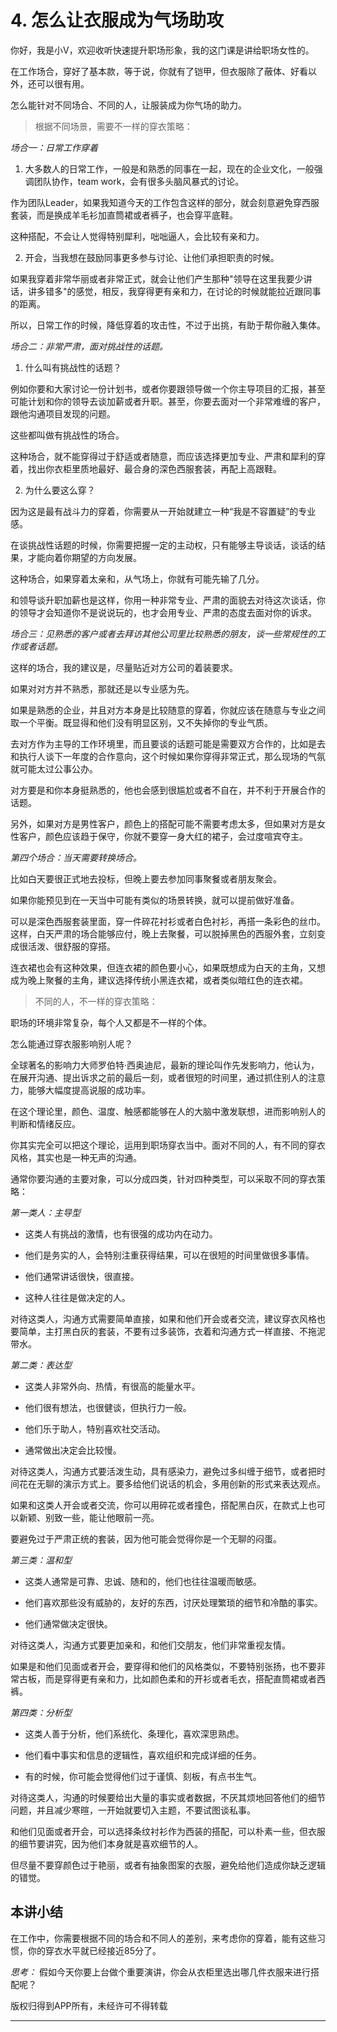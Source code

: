 # 4. 怎么让衣服成为气场助攻

你好，我是小V，欢迎收听快速提升职场形象，我的这门课是讲给职场女性的。

在工作场合，穿好了基本款，等于说，你就有了铠甲，但衣服除了蔽体、好看以外，还可以很有用。

怎么能针对不同场合、不同的人，让服装成为你气场的助力。

> 根据不同场景，需要不一样的穿衣策略：

 *场合一：日常工作穿着*

1. 大多数人的日常工作，一般是和熟悉的同事在一起，现在的企业文化，一般强调团队协作，team work，会有很多头脑风暴式的讨论。

作为团队Leader，如果我知道今天的工作包含这样的部分，就会刻意避免穿西服套装，而是换成羊毛衫加直筒裙或者裤子，也会穿平底鞋。

这种搭配，不会让人觉得特别犀利，咄咄逼人，会比较有亲和力。

2. 开会，当我想在鼓励同事更多参与讨论、让他们承担职责的时候。

如果我穿着非常华丽或者非常正式，就会让他们产生那种"领导在这里我要少讲话，讲多错多"的感觉，相反，我穿得更有亲和力，在讨论的时候就能拉近跟同事的距离。

所以，日常工作的时候，降低穿着的攻击性，不过于出挑，有助于帮你融入集体。

 *场合二：非常严肃，面对挑战性的话题。*

1. 什么叫有挑战性的话题？

例如你要和大家讨论一份计划书，或者你要跟领导做一个你主导项目的汇报，甚至可能计划和你的领导去谈加薪或者升职。甚至，你要去面对一个非常难缠的客户，跟他沟通项目发现的问题。

这些都叫做有挑战性的场合。

这种场合，就不能穿得过于舒适或者随意，而应该选择更加专业、严肃和犀利的穿着，找出你衣柜里质地最好、最合身的深色西服套装，再配上高跟鞋。

2. 为什么要这么穿？

因为这是最有战斗力的穿着，你需要从一开始就建立一种“我是不容置疑”的专业感。

在谈挑战性话题的时候，你需要把握一定的主动权，只有能够主导谈话，谈话的结果，才能向着你期望的方向发展。

这种场合，如果穿着太亲和，从气场上，你就有可能先输了几分。

和领导谈升职加薪也是这样，你用一种非常专业、严肃的面貌去对待这次谈话，你的领导才会知道你不是说说玩的，也才会用专业、严肃的态度去面对你的诉求。

 *场合三：见熟悉的客户或者去拜访其他公司里比较熟悉的朋友，谈一些常规性的工作或者话题。*

这样的场合，我的建议是，尽量贴近对方公司的着装要求。

如果对对方并不熟悉，那就还是以专业感为先。

如果是熟悉的企业，并且对方本身是比较随意的穿着，你就应该在随意与专业之间取一个平衡。既显得和他们没有明显区别，又不失掉你的专业气质。

去对方作为主导的工作环境里，而且要谈的话题可能是需要双方合作的，比如是去和执行人谈下一年度的合作意向，这个时候如果你穿得非常正式，那么现场的气氛就可能太过公事公办。

对方要是和你本身挺熟悉的，他也会感到很尴尬或者不自在，并不利于开展合作的话题。

另外，如果对方是男性客户，颜色上的搭配可能不需要考虑太多，但如果对方是女性客户，颜色应该趋于保守，你就不要穿一身大红的裙子，会过度喧宾夺主。

 *第四个场合：当天需要转换场合。*

比如白天要很正式地去投标，但晚上要去参加同事聚餐或者朋友聚会。

如果你能预见到在一天当中可能有类似的场景转换，就可以提前做好准备。

可以是深色西服套装里面，穿一件碎花衬衫或者白色衬衫，再搭一条彩色的丝巾。这样，白天严肃的场合能够应付，晚上去聚餐，可以脱掉黑色的西服外套，立刻变成很活泼、很舒服的穿搭。

连衣裙也会有这种效果，但连衣裙的颜色要小心，如果既想成为白天的主角，又想成为晚上聚餐的主角，建议选择传统小黑连衣裙，或者类似暗红色的连衣裙。

> 不同的人，不一样的穿衣策略：

职场的环境非常复杂，每个人又都是不一样的个体。

怎么能通过穿衣服影响别人呢？

全球著名的影响力大师罗伯特·西奥迪尼，最新的理论叫作先发影响力，他认为，在展开沟通、提出诉求之前的最后一刻，或者很短的时间里，通过抓住别人的注意力，能够大幅度提高说服的成功率。

在这个理论里，颜色、温度、触感都能够在人的大脑中激发联想，进而影响别人的判断和情绪反应。

你其实完全可以把这个理论，运用到职场穿衣当中。面对不同的人，有不同的穿衣风格，其实也是一种无声的沟通。

通常你要沟通的主要对象，可以分成四类，针对四种类型，可以采取不同的穿衣策略：

 *第一类人：主导型*

* 这类人有挑战的激情，也有很强的成功内在动力。

* 他们是务实的人，会特别注重获得结果，可以在很短的时间里做很多事情。

* 他们通常讲话很快，很直接。

* 这种人往往是做决定的人。

对待这类人，沟通方式需要简单直接，如果和他们开会或者交流，建议穿衣风格也要简单，主打黑白灰的套装，不要有过多装饰，衣着和沟通方式一样直接、不拖泥带水。

 *第二类：表达型*

* 这类人非常外向、热情，有很高的能量水平。

* 他们很有想法，也很健谈，但执行力一般。

* 他们乐于助人，特别喜欢社交活动。

* 通常做出决定会比较慢。

对待这类人，沟通方式要活泼生动，具有感染力，避免过多纠缠于细节，或者把时间花在无聊的演示方式上。要多给他们说话的机会，多用创新的形式来表达观点。

如果和这类人开会或者交流，你可以用碎花或者撞色，搭配黑白灰，在款式上也可以新颖、别致一些，能让他眼前一亮。

要避免过于严肃正统的套装，因为他可能会觉得你是一个无聊的闷蛋。

 *第三类：温和型*

* 这类人通常是可靠、忠诚、随和的，他们也往往温暖而敏感。

* 他们喜欢那些没有威胁的，友好的东西，讨厌处理繁琐的细节和冷酷的事实。

* 他们通常做决定很快。

对待这类人，沟通方式要更加亲和，和他们交朋友，他们非常重视友情。

如果是和他们见面或者开会，要穿得和他们的风格类似，不要特别张扬，也不要非常古板，而是穿得更有亲和力，比如颜色柔和的开衫或者毛衣，搭配直筒裙或者西裤。

 *第四类：分析型*

* 这类人善于分析，他们系统化、条理化，喜欢深思熟虑。

* 他们看中事实和信息的逻辑性，喜欢组织和完成详细的任务。

* 有的时候，你可能会觉得他们过于谨慎、刻板，有点书生气。

对待这类人，沟通的时候要给出大量的事实或者数据，不厌其烦地回答他们的细节问题，并且减少寒暄，一开始就要切入主题，不要试图谈私事。

和他们见面或者开会，可以选择条纹衬衫作为西装的搭配，可以朴素一些，但衣服的细节要讲究，因为他们本身就是喜欢细节的人。

但尽量不要穿颜色过于艳丽，或者有抽象图案的衣服，避免给他们造成你缺乏逻辑的错觉。

## 本讲小结

在工作中，你需要根据不同的场合和不同人的差别，来考虑你的穿着，能有这些习惯，你的穿衣水平就已经接近85分了。

 *思考：* 假如今天你要上台做个重要演讲，你会从衣柜里选出哪几件衣服来进行搭配呢？

版权归得到APP所有，未经许可不得转载

---
